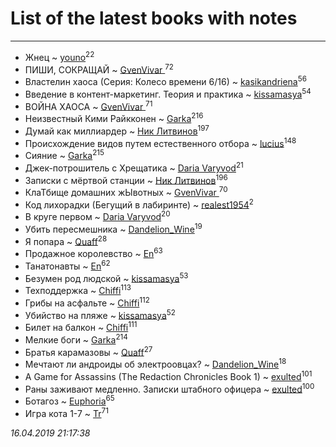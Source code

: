 # List of the latest books with notes
---

* Жнец ~ [youno](users/302/302928912-vkontakte)<sup>22</sup>
* ПИШИ, СОКРАЩАЙ ~ [GvenVivar ](users/158/158266434925901-facebook)<sup>72</sup>
* Властелин хаоса (Серия: Колесо времени 6/16) ~ [kasikandriena](users/152/152488954-vkontakte)<sup>56</sup>
* Введение в контент-маркетинг. Теория и практика ~ [kissamasya](users/684/68439978-vkontakte)<sup>54</sup>
* ВОЙНА ХАОСА ~ [GvenVivar ](users/158/158266434925901-facebook)<sup>71</sup>
* Неизвестный Кими Райкконен ~ [Garka](users/115/115753719718250012620-google)<sup>216</sup>
* Думай как миллиардер ~ [Ник Литвинов](users/241/241974816-vkontakte)<sup>197</sup>
* Происхождение видов путем естественного отбора ~ [lucius](users/838/83820536-yandex)<sup>148</sup>
* Сияние ~ [Garka](users/115/115753719718250012620-google)<sup>215</sup>
* Джек-потрошитель с Хрещатика ~ [Daria Varyvod](users/829/829893410524253-facebook)<sup>21</sup>
* Записки с мёртвой станции ~ [Ник Литвинов](users/241/241974816-vkontakte)<sup>196</sup>
* КлаТбище домашних жЫвотных ~ [GvenVivar ](users/158/158266434925901-facebook)<sup>70</sup>
* Код лихорадки (Бегущий в лабиринте) ~ [realest1954](users/439/439398-vkontakte)<sup>2</sup>
* В круге первом ~ [Daria Varyvod](users/829/829893410524253-facebook)<sup>20</sup>
* Убить пересмешника ~ [Dandelion_Wine](users/586/58602788-vkontakte)<sup>19</sup>
* Я попара ~ [Quaff](users/122/12267158-vkontakte)<sup>28</sup>
* Продажное королевство ~ [En](users/333/333646551-vkontakte)<sup>63</sup>
* Танатонавты ~ [En](users/333/333646551-vkontakte)<sup>62</sup>
* Безумен род людской ~ [kissamasya](users/684/68439978-vkontakte)<sup>53</sup>
* Техподдержка ~ [Chiffi](users/105/105831994080785626680-google)<sup>113</sup>
* Грибы на асфальте ~ [Chiffi](users/105/105831994080785626680-google)<sup>112</sup>
* Убийство на пляже ~ [kissamasya](users/684/68439978-vkontakte)<sup>52</sup>
* Билет на балкон ~ [Chiffi](users/105/105831994080785626680-google)<sup>111</sup>
* Мелкие боги ~ [Garka](users/115/115753719718250012620-google)<sup>214</sup>
* Братья карамазовы ~ [Quaff](users/122/12267158-vkontakte)<sup>27</sup>
* Мечтают ли андроиды об электроовцах? ~ [Dandelion_Wine](users/586/58602788-vkontakte)<sup>18</sup>
* A Game for Assassins (The Redaction Chronicles Book 1) ~ [exulted](users/100/100599204551896265722-google)<sup>101</sup>
* Раны заживают медленно. Записки штабного офицера ~ [exulted](users/100/100599204551896265722-google)<sup>100</sup>
* Ботагоз ~ [Euphoria](users/106/106304994652616315178-google)<sup>65</sup>
* Игра кота 1-7 ~ [Tr](users/122/12282474-vkontakte)<sup>71</sup>


_16.04.2019 21:17:38_
